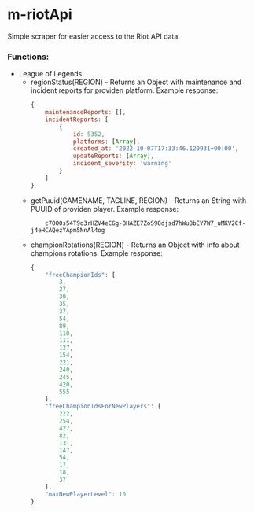 # m-riotApi
Simple scraper for easier access to the Riot API data.

### Functions:
- League of Legends:
    - regionStatus(REGION) - Returns an Object with maintenance and incident reports for providen platform.
        Example response: 
        ```js
        {
            maintenanceReports: [],
            incidentReports: [
                {
                    id: 5352,
                    platforms: [Array],
                    created_at: '2022-10-07T17:33:46.120931+00:00',
                    updateReports: [Array],
                    incident_severity: 'warning'
                }
            ]
        }
        ```
    - getPuuid(GAMENAME, TAGLINE, REGION) - Returns an String with PUUID of providen player.
        Example response: 
        ```
            c70O0s54T9o3rHZV4eCGg-BHAZE7ZoS98djsd7hWu8bEY7W7_uMKV2Cf-j4eHCAQezYApm5NnAl4og
        ```
    - championRotations(REGION) - Returns an Object with info about champions rotations.
        Example response:
        ```js
        {
            "freeChampionIds": [
                3,
                27,
                30,
                35,
                37,
                54,
                89,
                110,
                111,
                127,
                154,
                221,
                240,
                245,
                420,
                555
            ],
            "freeChampionIdsForNewPlayers": [
                222,
                254,
                427,
                82,
                131,
                147,
                54,
                17,
                18,
                37
            ],
            "maxNewPlayerLevel": 10
        }
        ```